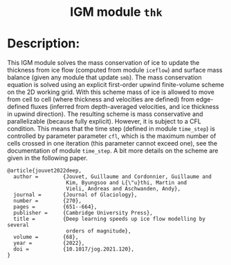 
### <h1 align="center" id="title">IGM module `thk` </h1>

# Description:

This IGM module solves the mass conservation of ice to update the thickness from ice flow (computed from module `iceflow`) and surface mass balance (given any module that update `smb`). The mass conservation equation is solved using an explicit first-order upwind finite-volume scheme on the 2D working grid. With this scheme mass of ice is allowed to move from cell to cell (where thickness and velocities are defined) from edge-defined fluxes (inferred from depth-averaged velocities, and ice thickness in upwind direction). The resulting scheme is mass conservative and parallelizable (because fully explicit). However, it is subject to a CFL condition. This means that the time step (defined in module `time_step`) is controlled by parameter parameter `cfl`, which is the maximum number of cells crossed in one iteration (this parameter cannot exceed one), see the documentation of module `time_step`. A bit more details on the scheme are given in the following paper.

```
@article{jouvet2022deep,
  author =        {Jouvet, Guillaume and Cordonnier, Guillaume and
                   Kim, Byungsoo and L{\"u}thi, Martin and
                   Vieli, Andreas and Aschwanden, Andy},
  journal =       {Journal of Glaciology},
  number =        {270},
  pages =         {651--664},
  publisher =     {Cambridge University Press},
  title =         {Deep learning speeds up ice flow modelling by several
                   orders of magnitude},
  volume =        {68},
  year =          {2022},
  doi =           {10.1017/jog.2021.120},
}
```
 